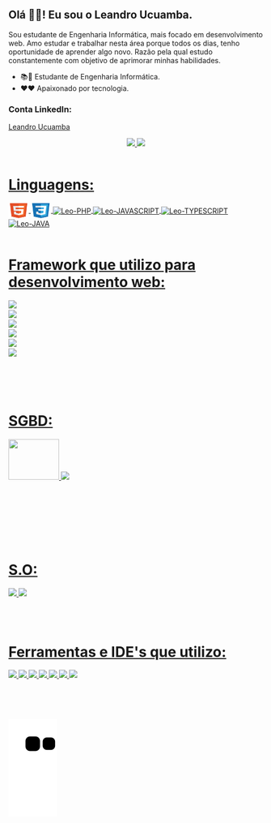 ## Olá 👋🏽! Eu sou o Leandro Ucuamba.

Sou estudante de Engenharia Informática, mais focado em desenvolvimento web. Amo estudar e trabalhar 
nesta área porque todos os dias, tenho oportunidade de aprender algo novo. Razão pela qual estudo constantemente 
com objetivo de aprimorar minhas habilidades.

- 📚📝 Estudante de Engenharia Informática.
- ❤️❤️ Apaixonado por tecnologia.

### Conta LinkedIn: 
[Leandro Ucuamba](https://www.linkedin.com/in/leandro-ucuamba-8208a3142)
<br>

<div align="center">
  <a href="https://github.com/LeandroUcuamba">
  <img height="180em" src="https://github-readme-stats.vercel.app/api?username=LeandroUcuamba&show_icons=true&theme=dracula&include_all_commits=true&count_private=true"/>
  <img height="180em" src="https://github-readme-stats.vercel.app/api/top-langs/?username=LeandroUcuamba&layout=compact&langs_count=7&theme=dracula"/>
</div>
<div style="display: inline_block"><br>
  <h1> Linguagens: </h1>
  <img align="center" alt="Leo-HTML" height="30" width="40" src="https://raw.githubusercontent.com/devicons/devicon/master/icons/html5/html5-original.svg">
  <img align="center" alt="Leo-CSS" height="30" width="40" src="https://raw.githubusercontent.com/devicons/devicon/master/icons/css3/css3-original.svg">
  <img align="center" alt="Leo-PHP" height="50" width="50" src="https://cdn.jsdelivr.net/gh/devicons/devicon/icons/php/php-original.svg" />
  <img align="center" alt="Leo-JAVASCRIPT" height="30" width="40" src="https://cdn.jsdelivr.net/gh/devicons/devicon/icons/javascript/javascript-original.svg">  
  <img align="center" alt="Leo-TYPESCRIPT" height="30" width="40" src="https://cdn.jsdelivr.net/gh/devicons/devicon/icons/typescript/typescript-original.svg" />
  <img align="center" alt="Leo-JAVA" height="40" width="60" src="https://cdn.jsdelivr.net/gh/devicons/devicon/icons/java/java-original-wordmark.svg" />

<br>
</div>

<div style="display: inline_block"><br>
   <h1> Framework que utilizo para desenvolvimento web:</h1>
   <img src="https://img.shields.io/badge/jquery-%230769AD.svg?style=for-the-badge&logo=jquery&logoColor=white" /></br>
   <img src="https://img.shields.io/badge/Bootstrap-563D7C?style=for-the-badge&logo=bootstrap&logoColor=white" /></br>
   <img src="https://img.shields.io/badge/SASS-hotpink.svg?style=for-the-badge&logo=SASS&logoColor=white" /></br>
   <img src="https://img.shields.io/badge/Vue.js-35495E?style=for-the-badge&logo=vue.js&logoColor=4FC08D" /></br>
   <img src="https://img.shields.io/badge/Laravel-FF2D20?style=for-the-badge&logo=laravel&logoColor=white" /></br>
   <img src="https://img.shields.io/badge/angular-%23DD0031.svg?style=for-the-badge&logo=angular&logoColor=white" /></br>
<br><br><br>
</div>

<div style="display: inline_block"><br>
   <h1>SGBD:</h1>
   <img height="80" Width="100" src="https://cdn.jsdelivr.net/gh/devicons/devicon/icons/mysql/mysql-original-wordmark.svg" />
   <img src="https://img.shields.io/badge/Microsoft%20SQL%20Server-CC2927?style=for-the-badge&logo=microsoft%20sql%20server&logoColor=white" /><br>
<br><br><br>
<br><br><br>
</div>

<div style="display: inline_block"><br>
   <h1>S.O:</h1>
   <img src="https://img.shields.io/badge/Ubuntu-E95420?style=for-the-badge&logo=ubuntu&logoColor=white" />
   <img src="https://img.shields.io/badge/Windows-0078D6?style=for-the-badge&logo=windows&logoColor=white" />
<br><br><br>
</div>

<div style="display: inline_block"><br>

   <h1> Ferramentas e IDE's que utilizo:</h1>
   <img src="https://img.shields.io/badge/Visual_Studio_Code-0078D4?style=for-the-badge&logo=visual%20studio%20code&logoColor=white" />
   <img src="https://img.shields.io/badge/apache%20netbeans-1B6AC6?style=for-the-badge&logo=apache%20netbeans%20IDE&logoColor=white" />
   <img src="https://img.shields.io/badge/Xampp-F37623?style=for-the-badge&logo=xampp&logoColor=white" />
   <img src="https://img.shields.io/badge/Node.js-43853D?style=for-the-badge&logo=node.js&logoColor=white" />
   <img src="https://img.shields.io/badge/Adobe%20XD-470137?style=for-the-badge&logo=Adobe%20XD&logoColor=#FF61F6" />
   <img src="https://img.shields.io/badge/Eclipse-2C2255?style=for-the-badge&logo=eclipse&logoColor=white" />
   <img src="https://img.shields.io/badge/apache%20tomcat-%23F8DC75.svg?style=for-the-badge&logo=apache-tomcat&logoColor=black" />

<br><br><br>
</div>


![Snake animation](https://github.com/rafaballerini/rafaballerini/blob/output/github-contribution-grid-snake.svg)
